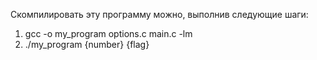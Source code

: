 Скомпилировать эту программу можно, выполнив следующие шаги:

1) gcc -o my_program options.c main.c -lm
2) ./my_program {number} {flag}
